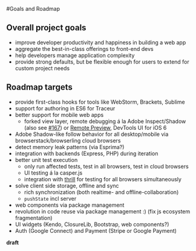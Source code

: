 #Goals and Roadmap

## Overall project goals

* improve developer productivity and happiness in building a web app
* aggregate the best-in-class offerings to front-end devs
* help developers manage application complexity
* provide strong defaults, but be flexible enough for users to extend for custom project needs

## Roadmap targets

* provide first-class hooks for tools like WebStorm, Brackets, Sublime
* support for authoring in ES6 for Traceur
* better support for mobile web apps
  * forked view layer, remote debugging á la Adobe Inspect/Shadow (also see [#167](https://github.com/yeoman/yeoman/issues/167)) or [Remote Preview](http://www.youtube.com/watch?v=7NvzRfyhd5Q&feature=youtu.be), DevTools UI for iOS 6
* Adobe Shadow-like follow behavior for all desktop/mobile via browserstack/browserling cloud browsers
* detect memory leak patterns (via Esprima?)
* integration with backends (Express, PHP) during iteration
* better unit test execution
  * only run affected tests, test in all browsers, test in cloud browsers
  * UI testing á la casper.js
  * integration with [thrill](https://github.com/turn/thrill) for testing for all browsers simultaneously
* solve client side storage, offline and sync
  * rich synchronization (both realtime- and offline-collaboration)
  * `pushState` incl server
* web components via package management
* revolution in code reuse via package management :) (fix js ecosystem fragmentation)
* UI widgets (Kendo, ClosureLib, Bootstrap, web components?)
* Auth (Google Connect) and Payment (Stripe or Google Payment)

__draft__